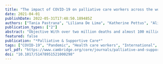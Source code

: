 ```yaml
---
title: "The impact of COVID-19 on palliative care workers across the world: A qualitative analysis of responses to open-ended questions"
date: 2021-04-01
publishDate: 2022-05-31T17:48:50.189485Z
authors: ["Tania Pastrana", "Liliana De Lima", "Katherine Pettus", "Alison Ramsey", "Genevieve Napier", "Roberto Wenk", "Lukas Radbruch"]
publication_types: ["2"]
abstract: "Objective With over two million deaths and almost 100 million confirmed cases, the COVID-19 pandemic has caused a “tsunami of suffering.” Health care workers, including palliative care workers, have been severely impacted. This study explores how the COVID-19 pandemic has impacted palliative care workers around the world and describes the coping strategies they have adopted to face their specific situation.  Method We conducted a qualitative analysis of written, unstructured comments provided by respondents to a survey of IAHPC members between May and June 2020. Free text was exported to MAX QDA, and a thematic analysis was performed by reading the comments and developing a coding frame.  Results Seventy-seven palliative care workers from 41 countries submitted at least one written comment, resulting in a data corpus of 10,694 words and a total of 374 coded comments. Eight main themes are emerged from the analysis: palliative care development, workforce impact, work reorganization, palliative care reconceptualization, economic and financial impacts, increased risk, emotional impact, and coping strategies.  Significance of results The pandemic has had a huge impact on palliative care workers including their ability to work and their financial status. It has generated increased workloads and placed them in vulnerable positions that affect their emotional well-being, resulting in distress and burnout. Counseling and support networks provide important resilience-building buffers. Coping strategies such as team and family support are important factors in workers’ capacity to adapt and respond. The pandemic is changing the concept and praxis of palliative care. Government officials, academia, providers, and affected populations need to work together to develop, and implement steps to ensure palliative care integration into response preparedness plans so as not to leave anyone behind, including health workers."
featured: false
publication: "*Palliative & Supportive Care*"
tags: ["COVID-19", "Pandemic", "Health care workers", "International", "Palliative care"]
url_pdf: "https://www.cambridge.org/core/journals/palliative-and-supportive-care/article/abs/impact-of-covid19-on-palliative-care-workers-across-the-world-a-qualitative-analysis-of-responses-to-openended-questions/089A9E9586C9CBFBEB269FB5FAC5FC2D#"
doi: "10.1017/S1478951521000298"
---
```


